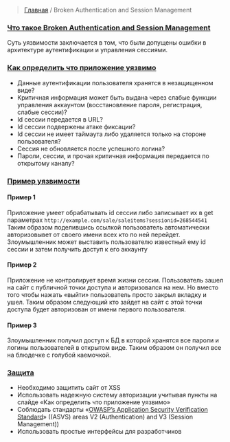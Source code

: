 > [Главная](../index.md)  /  Broken Authentication and Session Management

### <a id="about"></a> [Что такое  Broken Authentication and Session Management](#about)
Суть уязвимости заключается в том, что были допущены ошибки в архитектуре аутентификации и управления сессиями.

### <a id='vulnerable'></a> [Как определить что приложение уязвимо](#vulnerable)
* Данные аутентификации пользователя хранятся в незащищенном виде?
* Критичная информация может быть выдана через слабые функции управления аккаунтом (восстановление пароля, регистрация, слабые сессии)?
* Id сессии передается в URL?
* Id сессии подвержены атаке фиксации?
* Id сессии не имеет таймаута либо удаляется только на стороне пользователя?
* Сессия не обновляется после успешного логина?
* Пароли, сессии, и прочая критичная информация передается по открытому каналу?



### <a id='example'></a> [Пример уязвимости](#example)
#### Пример 1
Приложение умеет обрабатывать id сессии либо записывает их в get параметрах  `http://example.com/sale/saleitems?sessionid=268544541`
Таким образом поделившись ссылкой пользователь автоматически авторизовывет от своего имени всех кто по ней перейдет.
Злоумышленник может выставить пользователю известный ему id сессии и затем получить доступ к его аккаунту

#### Пример 2
Приложение не контролирует время жизни сессии.
Пользователь зашел на сайт с публичной точки доступа и авторизовался на нем. Но вместо того чтобы нажать «выйти» пользователь просто закрыл вкладку и ушел. Таким образом следующий кто зайдет на сайт с этой точки доступа будет авторизован от имени первого пользователя.

#### Пример 3
Злоумышленник получил доступ к БД в которой хранятся все пароли и логины пользователей в открытом виде.
Таким образом он получил все на блюдечке с голубой каемочкой. 


### <a id="protection"></a> [Защита](#protection)
* Необходимо защитить сайт от XSS
* Использовать надежную систему авторизации учитывая пункты на слайде «Как определить что приложение уязвимо»
* Соблюдать стандарты «[OWASP’s Application Security Verification Standard](https://www.owasp.org/index.php/ASVS)» ((ASVS) areas V2 (Authentication) and V3 (Session Management))
* Использовать простые интерфейсы для разработчиков